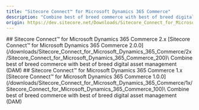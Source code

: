 ```yaml
---
title: "Sitecore Connect™ for Microsoft Dynamics 365 Commerce"
description: "Combine best of breed commerce with best of breed digital asset management (DAM)"
origin: https://dev.sitecore.net/Downloads/Sitecore_Connect_for_Microsoft_Dynamics_365_Commerce.aspx
---
```


<Card variant='outlineRaised' px={0} mb={8}>
<CardHeader>
## Sitecore Connect™ for Microsoft Dynamics 365 Commerce 2.x
</CardHeader>
<CardBody>
[Sitecore Connect™ for Microsoft Dynamics 365 Commerce 2.0.0](/downloads/Sitecore_Connect_for_Microsoft_Dynamics_365_Commerce/2x/Sitecore_Connect_for_Microsoft_Dynamics_365_Commerce_200)\
Combine best of breed commerce with best of breed digital asset management (DAM)


</CardBody>          
</Card>
<Card variant='outlineRaised' px={0} mb={8}>
<CardHeader>
## Sitecore Connect™ for Microsoft Dynamics 365 Commerce 1.x
</CardHeader>
<CardBody>
[Sitecore Connect™ for Microsoft Dynamics 365 Commerce 1.0.0](/downloads/Sitecore_Connect_for_Microsoft_Dynamics_365_Commerce/1x/Sitecore_Connect_for_Microsoft_Dynamics_365_Commerce_100)\
Combine best of breed commerce with best of breed digital asset management (DAM)


</CardBody>          
</Card>
